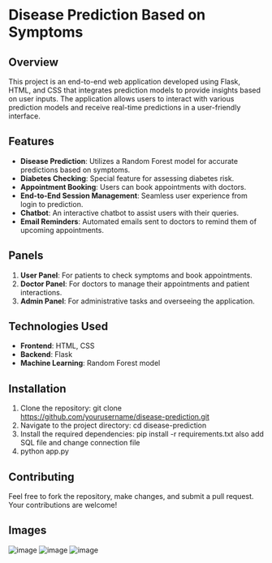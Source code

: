 # Disease Prediction Based on Symptoms

## Overview
This project is an end-to-end web application developed using Flask, HTML, and CSS that integrates prediction models to provide insights based on user inputs. The application allows users to interact with various prediction models and receive real-time predictions in a user-friendly interface.

## Features
- **Disease Prediction**: Utilizes a Random Forest model for accurate predictions based on symptoms.
- **Diabetes Checking**: Special feature for assessing diabetes risk.
- **Appointment Booking**: Users can book appointments with doctors.
- **End-to-End Session Management**: Seamless user experience from login to prediction.
- **Chatbot**: An interactive chatbot to assist users with their queries.
- **Email Reminders**: Automated emails sent to doctors to remind them of upcoming appointments.

## Panels
1. **User Panel**: For patients to check symptoms and book appointments.
2. **Doctor Panel**: For doctors to manage their appointments and patient interactions.
3. **Admin Panel**: For administrative tasks and overseeing the application.

## Technologies Used
- **Frontend**: HTML, CSS
- **Backend**: Flask
- **Machine Learning**: Random Forest model

## Installation
1. Clone the repository:
   git clone https://github.com/yourusername/disease-prediction.git
2. Navigate to the project directory:
   cd disease-prediction
3. Install the required dependencies:
   pip install -r requirements.txt
   also add SQL file and change connection file
4. python app.py

## Contributing
Feel free to fork the repository, make changes, and submit a pull request. Your contributions are welcome!

## Images
![image](https://github.com/user-attachments/assets/cd9b5867-9f49-4f25-8af6-a4db75d071ca)
![image](https://github.com/user-attachments/assets/d0993619-589f-446b-87cc-8f2e1ca77240)
![image](https://github.com/user-attachments/assets/adcda401-8845-4905-954a-514fd20f991c)

